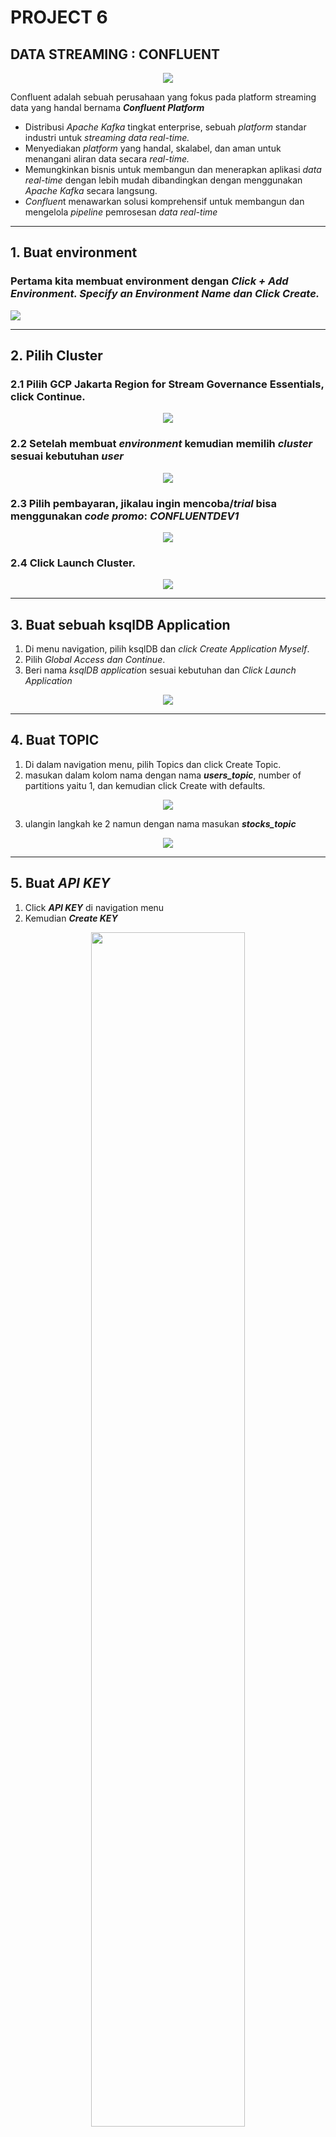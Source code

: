 # PROJECT 6

## DATA STREAMING : CONFLUENT
<div align="center"> 
  <img src="https://github.com/lolipop20/project6/blob/master/pics/Confluent-logo-3-1.jpeg">
</div>

Confluent adalah sebuah perusahaan yang fokus pada platform streaming data yang handal bernama ***Confluent Platform***

- Distribusi *Apache Kafka* tingkat enterprise, sebuah *platform* standar industri untuk *streaming data real-time.*
- Menyediakan *platform* yang handal, skalabel, dan aman untuk menangani aliran data secara *real-time.*
- Memungkinkan bisnis untuk membangun dan menerapkan aplikasi *data real-time* dengan lebih mudah dibandingkan dengan menggunakan *Apache Kafka* secara langsung.
- *Confluen*t menawarkan solusi komprehensif untuk membangun dan mengelola *pipeline* pemrosesan *data real-time*

***

## 1. Buat environment
### Pertama kita membuat environment dengan ***Click + Add Environment. Specify an Environment Name dan Click Create.*** 

<div>
  <img src="https://github.com/lolipop20/project6/blob/master/pics/create-environment.png">
</div>

***

## 2. Pilih Cluster
### 2.1 Pilih GCP Jakarta Region for Stream Governance Essentials, click Continue.

<div align="center">
  <img src="https://github.com/lolipop20/project6/blob/master/pics/pilih-cluster2.png">
</div>

### 2.2 Setelah membuat ***environment*** kemudian memilih ***cluster*** sesuai kebutuhan ***user***
<div align="center">
  <img src="https://github.com/lolipop20/project6/blob/master/pics/pilih-cluster.png">
</div>

### 2.3 Pilih pembayaran, jikalau ingin mencoba/***trial*** bisa menggunakan ***code promo***: *CONFLUENTDEV1*

<div align="center">
  <img src="https://github.com/lolipop20/project6/blob/master/pics/pilih-cluster3.png">
</div>

### 2.4 Click Launch Cluster.

<div align="center">
  <img src="https://github.com/lolipop20/project6/blob/master/pics/pilih-cluster5.png">
</div>

***

## 3. Buat sebuah ksqlDB Application
1. Di menu navigation, pilih ksqlDB dan *click Create Application Myself*.
2. Pilih *Global Access dan Continue*.
3. Beri nama *ksqlDB applicatio*n sesuai kebutuhan dan *Click Launch Application*

<div align="center">
  <img src="https://github.com/lolipop20/project6/blob/master/pics/create-ksqldb.png">
</div>

 ***

## 4. Buat TOPIC
1. Di dalam navigation menu, pilih Topics dan click Create Topic.
2. masukan dalam kolom nama dengan nama ***users_topic***, number of partitions yaitu 1, dan kemudian click Create with defaults.

<div align="center">
  <img src="https://github.com/lolipop20/project6/blob/master/pics/create_user_topic.png">
</div>

3. ulangin langkah ke 2 namun dengan nama masukan ***stocks_topic***

<div align="center">
  <img src="https://github.com/lolipop20/project6/blob/master/pics/create_stock_topic.png">
</div>

***

## 5. Buat *API KEY*
1. Click ***API KEY*** di navigation menu
2. Kemudian ***Create KEY***

<div align="center">
  <img src="https://github.com/lolipop20/project6/blob/master/pics/create-apikey.png" width="70%">
</div>

3. Pilih Akses Global lalu ***Click Next***.
4. Salin atau simpan ***API KEY*** dan ***SECRET*** di *folder* masing-masing.
5. Setelah membuat dan menyimpan *API KEY*, kita bisa melihat *API KEY* ini di *Confluent Cloud UI* di bagian *API KEYS*.

***

## 6. Buat Datagen Connectors untuk ***Users_topic*** dan ***Stocks_topic***
1. Pertama, kita akan membuat konektor yang akan mengirim data ke *users_topic*. Dari *Confluent Cloud UI*, klik tab Connectors pada menu navigasi. Click *icon* Datagen Source.

<div align="center">
  <img src="https://github.com/lolipop20/project6/blob/master/pics/connector_sample_data.png">
</div>

2. Masukkan detail konfigurasi berikut ini. Kolom lainnya dapat dikosongkan.

<div align="center">

| setting                            | value                                    |
|------------------------------------|------------------------------------------|
| name                               | DatagenSourceConnector_users             |
| api key                            | Sesuaikan dengan *API KEY* yang dibuat   |
| api secret                         | Sesuaikan dengan *API KEY* yang dibuat   |
| topic                              | users_topic                              |
| output message format              | AVRO                                     |
| quickstart                         | Users                                    |
| max interval between messages (ms) | 1000                                     |
| tasks                              | 1                                        |

</div>

<br>

<div>
  <img src="https://github.com/lolipop20/project6/blob/master/pics/sample_data_user_topic2.png">
</div>

4. Sebelum meluncurkan *connector*, pastikan data masukan sama, jika semuanya sudah sama, pilih *Launch*.

<div>
  <img src="https://github.com/lolipop20/project6/blob/master/pics/sample_data_user_topic4.png">
</div>

5. Ulangi langkah 1 sampai 4, namun kali ini untuk masukan *stocks_topic*

<div align="center">

| setting                            | value                                    |
|------------------------------------|------------------------------------------|
| name                               | DatagenSourceConnector_stocks            |
| api key                            | Sesuaikan dengan *API KEY* yang dibuat   |
| api secret                         | Sesuaikan dengan *API KEY* yang dibuat   |
| topic                              | stocks_topic                             |
| output message format              | AVRO                                     |
| quickstart                         | Stocks trade                             |
| max interval between messages (ms) | 1000                                     |
| tasks                              | 1                                        |

</div>

6. jika semua sudah sama, *click launch* maka hasilnya seperti ini

<div align="center">
  <img src="https://github.com/lolipop20/project6/blob/master/pics/connector-data-result.png">
</div>

***

## 7. Buat sebuah *Stream* dan *Table*
1. Navigasikan ke tab ksqlDB dan klik nama aplikasi yang sudah dibuat
2. Pertama, buatlah sebuah Stream dengan mendaftarkan *stocks_topic* sebagai sebuah *stream* bernama *stocks_stream.*

```sql
CREATE STREAM stocks_stream (
    side varchar, 
    quantity int, 
    symbol varchar, 
    price int, 
    account varchar, 
    userid varchar
) 
WITH (kafka_topic='stocks_topic', value_format='AVRO');
```
<div align="center">
  <img src="https://github.com/lolipop20/project6/blob/master/pics/query-1.png">
  <img src="https://github.com/lolipop20/project6/blob/master/pics/stock_stream.png">
</div>

3.Klik ***Query Stream*** yang akan membawa ke Editor. konfigurasi properti ***auto.offset.reset=earliest*** sebelum mengklik ***Run query***.

```sql
SELECT * FROM STOCKS_STREAM EMIT CHANGES;
```
<div align="center">
  <img src="https://github.com/lolipop20/project6/blob/master/pics/stock_stream_run-query.png">
</div>

4. *Click Stop* untuk menghentikan *query*

***

## 8.Windowing Operations and Fraud Detection
1. membuat tabel bernama accounts_to_monitor dengan akun-akun yang akan dimonitor berdasarkan aktivitas mereka selama jangka waktu tertentu.

```sql
CREATE TABLE accounts_to_monitor_luthfinadli WITH (KAFKA_TOPIC='accounts_to_monitor_luthfinadli') AS
    SELECT ACCOUNT,
           AS_VALUE(ACCOUNT) AS ACCOUNT_NAME,
           COUNT(*) AS quantity,
           TIMESTAMPTOSTRING(WINDOWSTART, 'yyyy-MM-dd HH:mm:ss Z') AS WINDOW_START,
           TIMESTAMPTOSTRING(WINDOWEND, 'yyyy-MM-dd HH:mm:ss Z') AS WINDOW_END
    FROM STOCKS_ENRICHED
    WINDOW TUMBLING (SIZE 5 MINUTES)
    GROUP BY ACCOUNT
    HAVING COUNT(*) > 10;
```
2. Setelah membuat tabel accounts_to_monitor_luthfinadli, gunakan tab Editor atau tab Tables untuk meminta data dari tabel tersebut.

```sql
SELECT * FROM ACCOUNTS_TO_MONITOR_luthfinadli EMIT CHANGES;
```

- dan hasil ini adalah hasil dari *query* diatas
<div align="center">
  <img src="https://github.com/lolipop20/project6/blob/master/pics/account_to_monitor_result.png">
</div>

***

## 9.Connect BigQuery sink to Confluent Cloud
1. pertama kita buat *connector* baru untuk menyambungkan kita ke ***BigQuery***

<div align="center">
  <img src="https://github.com/lolipop20/project6/blob/master/pics/connector_big_query.png">
</div>

2. kemudian masukan konfigurasi dibawah kedalam tabel yang kosong

<div align="center">
  
| Setting                | Value                              |
|------------------------|------------------------------------|
| `Topics`               | accounts_to_monitor                |
| `Name`                 | BigQueryStorageSinkConnector_accounts_to_monitor    |
| `Input message format` | Avro                               |
| `Kafka API Key`        | Sesuaikan dengan *API KEY* yang dibuat                        |
| `Kafka API Secret`     | Sesuaikan dengan *API KEY* yang dibuat                        |
| `GCP credentials file` | Upload_your_GCP_Credentials_file   |
| `Project ID`           | your_GCP_project_ID                |
| `Dataset`              | your_GCP_dataset_name              |
| `Sanitize topics`      | true                               |
| `Sanitize field names` | true                               |
| `Auto create tables`   | PARTITION by INGESTION TIME        |
| `Partitioning type`    | DAY                                |
| `Input Kafka record key format`    | STRING                                |
| `Tasks`                | 1                                  |

</div>

3. kemudian kita pilih *topic accounts_to_monitor* yang telah kita buat, lalu *next*
4. pilih *Authentication method* ke *Google cloud service account*, masukan *file credentials, id project* , dan *nama dataset*

<div align="center">
  <img src="https://github.com/lolipop20/project6/blob/master/pics/bigquery-3.png">
</div>

5. *Click Next*
6. Lalu masukan nama *connector name* jika sudah sesuai *click Launch*

<div align="center">
  <img src="https://github.com/lolipop20/project6/blob/master/pics/bigquery-4.png">
</div>

7. kemudian kita *check* di *BigQuery*
8. jika berhasil maka data masukan diatas akan masuk kedalam *BigQuey* seperti ini
 
<div align="center">
  <img src="https://github.com/lolipop20/project6/blob/master/pics/result-to-wh2.jpg">
  <img src="https://github.com/lolipop20/project6/blob/master/pics/result-to-wh.jpg" width="80%">
</div>

***






